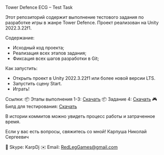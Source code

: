 Tower Defence ECG – Test Task

Этот репозиторий содержит выполнение тестового задания по разработке игры в жанре Tower Defence. Проект реализован на Unity 2022.3.22f1.

Содержание:
- Исходный код проекта;
- Реализация всех этапов задания;
- Фиксация всех шагов разработки в Git;

Как запустить:
- Открыть проект в Unity 2022.3.22f1 или более новой версии LTS.
- Запустить сцену Start.
- Играть!

Ссылки:
📦 Этапы выполнения 1-3: [Скачать](https://disk.yandex.ru/d/PLo1AbvbftAJ8w)
📦 Задание 4: [Скачать](https://disk.yandex.ru/d/sK0ZpnNXzizdQA)
🎮 Билд для тестирования: [Скачать](https://disk.yandex.ru/d/aaqdhpv9CTyekQ)

В истории коммитов можно увидеть процесс работы и затраченное время.

Если у вас есть вопросы, свяжитесь со мной!
Карпуша Николай Сергеевич

💬 Skype: KarpDj
✉️ Email: RedLegGames@gmail.com
